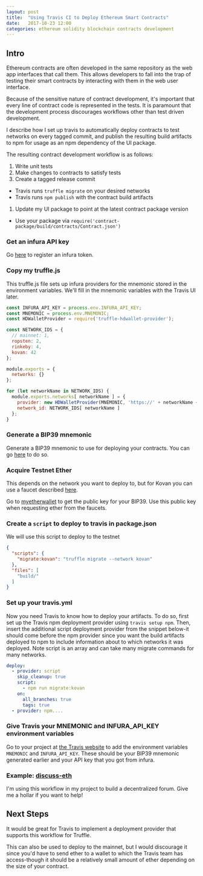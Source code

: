 ```yaml
---
layout: post
title:  "Using Travis CI to Deploy Ethereum Smart Contracts"
date:   2017-10-23 12:00
categories: ethereum solidity blockchain contracts development
---
```


## Intro

Ethereum contracts are often developed in the same repository as the web app interfaces that call them. This allows
developers to fall into the trap of testing their smart contracts by interacting with them in the web user interface. 

Because of the sensitive nature of contract development, it's important that every line of contract code is represented
in the tests. It is paramount that the development process discourages workflows other than test driven development.

I describe how I set up travis to automatically deploy contracts to test networks on every tagged
commit, and publish the resulting build artifacts to npm for usage as an npm dependency of the UI package. 

The resulting contract development workflow is as follows:

1. Write unit tests
1. Make changes to contracts to satisfy tests
1. Create a tagged release commit
  - Travis runs `truffle migrate` on your desired networks
  - Travis runs `npm publish` with the contract build artifacts
1. Update my UI package to point at the latest contract package version
  - Use your package via `require('contract-package/build/contracts/Contract.json')`

### Get an infura API key

Go [here](https://infura.io/#how-to) to register an infura token.

### Copy my truffle.js

This truffle.js file sets up infura providers for the mnemonic stored in the environment variables. We'll fill in
the mnemonic variables with the Travis UI later.
 
```javascript
const INFURA_API_KEY = process.env.INFURA_API_KEY;
const MNEMONIC = process.env.MNEMONIC;
const HDWalletProvider = require('truffle-hdwallet-provider');

const NETWORK_IDS = {
  // mainnet: 1,
  ropsten: 2,
  rinkeby: 4,
  kovan: 42
};

module.exports = {
  networks: {}
};

for (let networkName in NETWORK_IDS) {
  module.exports.networks[ networkName ] = {
    provider: new HDWalletProvider(MNEMONIC, 'https://' + networkName + '.infura.io/' + INFURA_API_KEY),
    network_id: NETWORK_IDS[ networkName ]
  };
}
```


### Generate a BIP39 mnemonic

Generate a BIP39 mnemonic to use for deploying your contracts. You can go 
[here](https://iancoleman.github.io/bip39/) to do so.

### Acquire Testnet Ether

This depends on the network you want to deploy to, but for Kovan you can use a faucet described 
[here](https://github.com/kovan-testnet/faucet). 

Go to [myetherwallet](https://www.myetherwallet.com/) to get the public key for your BIP39. Use this public key
when requesting ether from the faucets.

### Create a `script` to deploy to travis in package.json

We will use this script to deploy to the testnet

```json
{
  "scripts": {
    "migrate:kovan": "truffle migrate --network kovan"
  },
  "files": [
    "build/"
  ]
}
```

### Set up your travis.yml

Now you need Travis to know how to deploy your artifacts. To do so, first set up the Travis npm deployment provider using 
`travis setup npm`. Then, insert the additional script deployment provider from the snippet below-it should come before 
the npm provider since you want the build artifacts deployed to npm to include information about to which networks it was 
deployed. Note script is an array and can take many migrate commands for many networks.
 
```yaml
deploy:
  - provider: script
    skip_cleanup: true
    script:
      - npm run migrate:kovan
    on:
      all_branches: true
      tags: true
  - provider: npm....
```

### Give Travis your MNEMONIC and INFURA_API_KEY environment variables

Go to your project at [the Travis website](https://travis-ci.org) to add the environment variables `MNEMONIC` and 
`INFURA_API_KEY`. These should be your BIP39 mnemonic generated earlier and your API key that you got from infura.

### Example: [discuss-eth](https://github.com/discuss-eth/discuss.eth)

I'm using this workflow in my project to build a decentralized forum. Give me a hollar if you want to help!

## Next Steps

It would be great for Travis to implement a deployment provider that supports this workflow for Truffle.

This can also be used to deploy to the mainnet, but I would discourage it since you'd have to send ether to a wallet
to which the Travis team has access-though it should be a relatively small amount of ether depending on the size of your
contract.